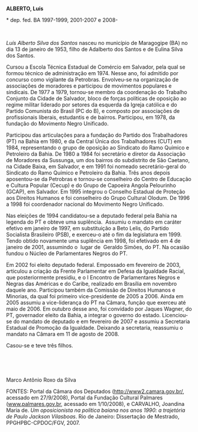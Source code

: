 **ALBERTO, Luís**

\* dep. fed. BA 1997-1999, 2001-2007 e 2008-

 

*Luís Alberto Silva dos Santos* nasceu no município de Maragogipe (BA)
no dia 13 de janeiro de 1953, filho de Adalberto dos Santos e de Eulina
Silva dos Santos.

Cursou a Escola Técnica Estadual de Comércio em Salvador, pela qual se
formou técnico de administração em 1974. Nesse ano, foi admitido por
concurso como vigilante da Petrobras. Envolveu-se na organização de
associações de moradores e participou de movimentos populares e
sindicais. De 1977 a 1979, tornou-se membro da coordenação do Trabalho
Conjunto da Cidade de Salvador, bloco de forças políticas de oposição ao
regime militar liderado por setores da esquerda da Igreja católica e do
Partido Comunista do Brasil (PC do B), e composto por associações de
profissionais liberais, estudantis e de bairros. Participou, em 1978, da
fundação do Movimento Negro Unificado.

Participou das articulações para a fundação do Partido dos Trabalhadores
(PT) na Bahia em 1980, e da Central Única dos Trabalhadores (CUT) em
1984, representando o grupo de oposição ao Sindicato do Ramo Químico e
Petroleiro da Bahia. De 1980 a 1984 foi secretário e diretor da
Associação de Moradores da Sussunga, um dos bairros do subdistrito de
São Caetano, na Cidade Baixa, em Salvador, e em 1991 foi nomeado
secretário-geral do Sindicato do Ramo Químico e Petroleiro da Bahia.
Três anos depois aposentou-se da Petrobras e tornou-se conselheiro do
Centro de Educação e Cultura Popular (Cecup) e do Grupo de Capoeira
Angola Pelourinho (GCAP), em Salvador. Em 1995 integrou o Conselho
Estadual de Proteção aos Direitos Humanos e foi conselheiro do Grupo
Cultural Olodum. De 1996 a 1998 foi coordenador nacional do Movimento
Negro Unificado.

Nas eleições de 1994 candidatou-se a deputado federal pela Bahia na
legenda do PT e obteve uma suplência.  Assumiu o mandato em caráter
efetivo em janeiro de 1997, em substituição a Beto Lelis, do Partido
Socialista Brasileiro (PSB), e exerceu-o até o fim da legislatura em
1999. Tendo obtido novamente uma suplência em 1998, foi efetivado em 4
de janeiro de 2001, assumindo o  lugar de  Geraldo Simões, do PT. Na
ocasião fundou o Núcleo de Parlamentares Negros do PT.

Em 2002 foi eleito deputado federal. Empossado em fevereiro de 2003,
articulou a criação da Frente Parlamentar em Defesa da Igualdade Racial,
que posteriormente presidiu, e o I Encontro de Parlamentares Negros e
Negras das Américas e do Caribe, realizado em Brasília em novembro
daquele ano. Participou também da Comissão de Direitos Humanos e
Minorias, da qual foi primeiro vice-presidente de 2005 a 2006. Ainda em
2005 assumiu a vice-liderança do PT na Câmara, função que exerceu até
maio de 2006. Em outubro desse ano, foi convidado por Jaques Wagner, do
PT, governador eleito da Bahia, a integrar o governo do estado.
Licenciou-se do mandato de deputado e em fevereiro de 2007 e assumiu a
Secretaria Estadual de Promoção da Igualdade. Deixando a secretaria,
reassumiu o mandato na Câmara em 11 de agosto de 2008.

Casou-se e teve três filhos.

 

 

Marco Antônio Roxo da Silva

FONTES: Portal da Câmara dos Deputados (http://www2.camara.gov.br/,
acessado em 27/9/2008), Portal da Fundação Cultural Palmares
(www.palmares.gov.br, acessado em 1/10/2008), e [](http:///)CARVALHO,
Joandina Maria de. *Um oposicionista na política baiana nos anos 1990: a
trajetória de Paulo Jackson Vilasboas*. Rio de Janeiro: Dissertação de
Mestrado, PPGHPBC-CPDOC/FGV, 2007.

 
